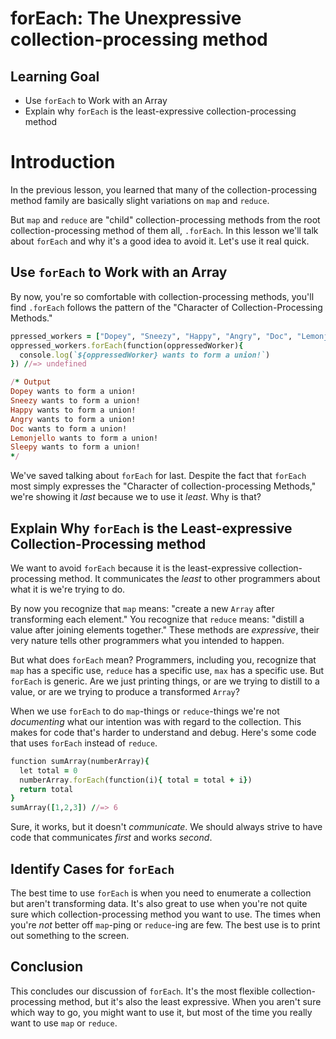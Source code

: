 # forEach: The Unexpressive collection-processing method

## Learning Goal

* Use `forEach` to Work with an Array
* Explain why `forEach` is the least-expressive collection-processing method

# Introduction

In the previous lesson, you learned that many of the collection-processing
method family are basically slight variations on `map` and `reduce`.

But `map` and `reduce` are "child" collection-processing methods from the root
collection-processing method of them all, `.forEach`. In this lesson we'll talk
about `forEach` and why it's a good idea to avoid it. Let's use it real quick.

## Use `forEach` to Work with an Array

By now, you're so comfortable with collection-processing methods, you'll find
`.forEach` follows the pattern of the "Character of Collection-Processing
Methods."

```ruby
ppressed_workers = ["Dopey", "Sneezy", "Happy", "Angry", "Doc", "Lemonjello", "Sleepy" ]
oppressed_workers.forEach(function(oppressedWorker){
  console.log(`${oppressedWorker} wants to form a union!`)
}) //=> undefined

/* Output
Dopey wants to form a union!
Sneezy wants to form a union!
Happy wants to form a union!
Angry wants to form a union!
Doc wants to form a union!
Lemonjello wants to form a union!
Sleepy wants to form a union!
*/
```

We've saved talking about `forEach` for last. Despite the fact that `forEach`
most simply expresses the "Character of collection-processing Methods," we're
showing it _last_ because we to use it _least_. Why is that?

## Explain Why `forEach` is the Least-expressive Collection-Processing method

We want to avoid `forEach` because it is the least-expressive
collection-processing method. It communicates the _least_ to other programmers
about what it is we're trying to do.

By now you recognize that `map` means: "create a new `Array` after transforming
each element." You recognize that `reduce` means: "distill a value after
joining elements together."  These methods are _expressive_, their very nature
tells other programmers what you intended to happen.

But what does `forEach` mean? Programmers, including you, recognize that `map` has
a specific use, `reduce` has a specific use, `max` has a specific use. But
`forEach` is generic. Are we just printing things, or are we trying to distill to
a value, or are we trying to produce a transformed `Array`?

When we use `forEach` to do `map`-things or `reduce`-things we're not
_documenting_ what our intention was with regard to the collection. This makes
for code that's harder to understand and debug. Here's some code that uses
`forEach` instead of `reduce`.

```ruby
function sumArray(numberArray){
  let total = 0
  numberArray.forEach(function(i){ total = total + i})
  return total
}
sumArray([1,2,3]) //=> 6
```

Sure, it works, but it doesn't _communicate_. We should always strive to have
code that communicates _first_ and works _second_.

## Identify Cases for `forEach`

The best time to use `forEach` is when you need to enumerate a collection but
aren't transforming data. It's also great to use when you're not quite sure
which collection-processing method you want to use. The times when you're _not_
better off `map`-ping or `reduce`-ing are few. The best use is to print out
something to the screen.

## Conclusion

This concludes our discussion of `forEach`. It's the most flexible
collection-processing method, but it's also the least expressive. When you
aren't sure which way to go, you might want to use it, but most of the time you
really want to use `map` or `reduce`.
